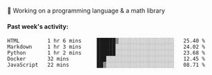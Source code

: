 
:large_blue_circle: Working on a programming language & a math library

#### Past week's activity:
<!--START_SECTION:waka-->
```text
HTML         1 hr 6 mins     ██████▒░░░░░░░░░░░░░░░░░░   25.40 % 
Markdown     1 hr 3 mins     ██████░░░░░░░░░░░░░░░░░░░   24.02 % 
Python       1 hr 2 mins     ██████░░░░░░░░░░░░░░░░░░░   23.68 % 
Docker       32 mins         ███░░░░░░░░░░░░░░░░░░░░░░   12.45 % 
JavaScript   22 mins         ██▒░░░░░░░░░░░░░░░░░░░░░░   08.71 % 
```
<!--END_SECTION:waka-->
